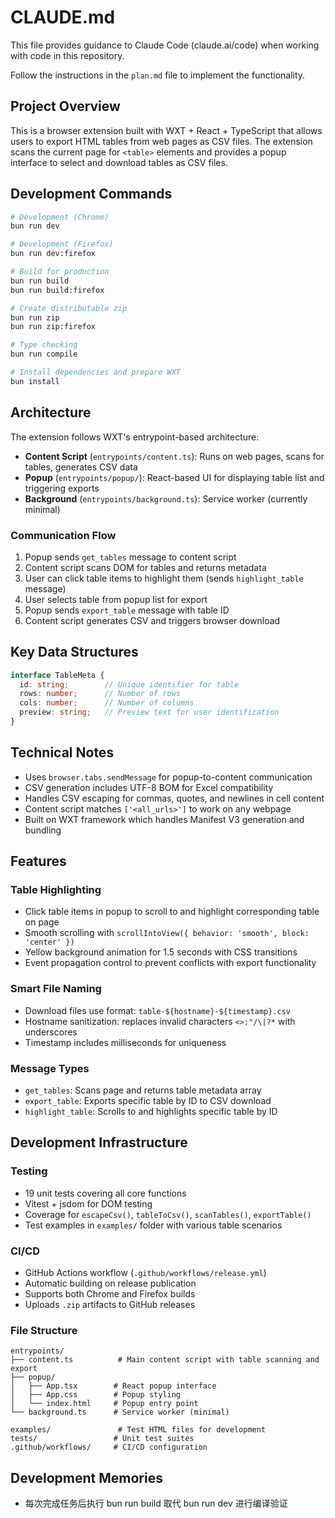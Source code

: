# CLAUDE.md

This file provides guidance to Claude Code (claude.ai/code) when working with code in this repository.

Follow the instructions in the `plan.md` file to implement the functionality.

## Project Overview

This is a browser extension built with WXT + React + TypeScript that allows users to export HTML tables from web pages as CSV files. The extension scans the current page for `<table>` elements and provides a popup interface to select and download tables as CSV files.

## Development Commands

```bash
# Development (Chrome)
bun run dev

# Development (Firefox)
bun run dev:firefox

# Build for production
bun run build
bun run build:firefox

# Create distributable zip
bun run zip
bun run zip:firefox

# Type checking
bun run compile

# Install dependencies and prepare WXT
bun install
```

## Architecture

The extension follows WXT's entrypoint-based architecture:

- **Content Script** (`entrypoints/content.ts`): Runs on web pages, scans for tables, generates CSV data
- **Popup** (`entrypoints/popup/`): React-based UI for displaying table list and triggering exports
- **Background** (`entrypoints/background.ts`): Service worker (currently minimal)

### Communication Flow
1. Popup sends `get_tables` message to content script
2. Content script scans DOM for tables and returns metadata
3. User can click table items to highlight them (sends `highlight_table` message)
4. User selects table from popup list for export
5. Popup sends `export_table` message with table ID
6. Content script generates CSV and triggers browser download

## Key Data Structures

```ts
interface TableMeta {
  id: string;        // Unique identifier for table
  rows: number;      // Number of rows
  cols: number;      // Number of columns  
  preview: string;   // Preview text for user identification
}
```

## Technical Notes

- Uses `browser.tabs.sendMessage` for popup-to-content communication
- CSV generation includes UTF-8 BOM for Excel compatibility
- Handles CSV escaping for commas, quotes, and newlines in cell content
- Content script matches `['<all_urls>']` to work on any webpage
- Built on WXT framework which handles Manifest V3 generation and bundling

## Features

### Table Highlighting
- Click table items in popup to scroll to and highlight corresponding table on page
- Smooth scrolling with `scrollIntoView({ behavior: 'smooth', block: 'center' })`
- Yellow background animation for 1.5 seconds with CSS transitions
- Event propagation control to prevent conflicts with export functionality

### Smart File Naming
- Download files use format: `table-${hostname}-${timestamp}.csv`
- Hostname sanitization: replaces invalid characters `<>:"/\|?*` with underscores
- Timestamp includes milliseconds for uniqueness

### Message Types
- `get_tables`: Scans page and returns table metadata array
- `export_table`: Exports specific table by ID to CSV download
- `highlight_table`: Scrolls to and highlights specific table by ID

## Development Infrastructure

### Testing
- 19 unit tests covering all core functions
- Vitest + jsdom for DOM testing
- Coverage for `escapeCsv()`, `tableToCsv()`, `scanTables()`, `exportTable()`
- Test examples in `examples/` folder with various table scenarios

### CI/CD
- GitHub Actions workflow (`.github/workflows/release.yml`)
- Automatic building on release publication
- Supports both Chrome and Firefox builds
- Uploads `.zip` artifacts to GitHub releases

### File Structure
```
entrypoints/
├── content.ts          # Main content script with table scanning and export
├── popup/
│   ├── App.tsx        # React popup interface
│   ├── App.css        # Popup styling
│   └── index.html     # Popup entry point
└── background.ts      # Service worker (minimal)

examples/               # Test HTML files for development
tests/                 # Unit test suites
.github/workflows/     # CI/CD configuration
```

## Development Memories

- 每次完成任务后执行 bun run build 取代 bun run dev 进行编译验证